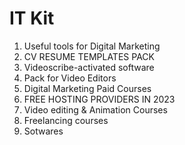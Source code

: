 # IT Kit

1. Useful tools for Digital Marketing
2. CV RESUME TEMPLATES PACK
3. Videoscribe-activated software
4. Pack for Video Editors
5. Digital Marketing Paid Courses
6. FREE HOSTING PROVIDERS IN 2023
7. Video editing & Animation Courses
8. Freelancing courses
9. Sotwares
